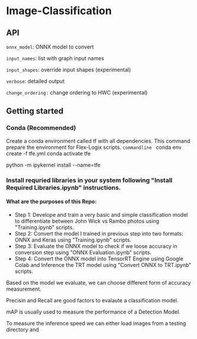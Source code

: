 # Image-Classification
## API


`onnx_model`: ONNX model to convert

`input_names`: list with graph input names

`input_shapes`: override input shapes (experimental)

`verbose`: detailed output

`change_ordering:` change ordering to HWC (experimental)
## Getting started
### Conda (Recommended)

Create a conda environment called tf with all dependencies. This command prepare the environment for Flex-Logix scripts. 
```commandline ```
conda env create -f tfe.yml
conda activate tfe

python -m ipykernel install --name=tfe

### Install requried libraries in your system following "Install Required Libraries.ipynb" instructions.

#### What are the purposes of this Repo:
* Step 1: Develope and train a very basic and simple classification model to differentiate between John Wick vs Rambo photos using "Training.ipynb" scripts.
* Step 2: Convert the model I trained in previous step into two formats: ONNX and Keras using "Training.ipynb" scripts.
* Step 3: Evaluate the ONNX model to check if we loose accuracy in conversion step using "ONNX Evaluation.ipynb" scripts.
* Step 4: Convert the ONNX model into TensorRT Engine using Google Colab and Inference the TRT model using "Convert ONNX to TRT.ipynb" scripts.

Based on the model we evaluate, we can choose different form of accuracy measurement. 

Precisin and Recall are good factors to evalaute a classification model.

mAP is usually used to measure the performance of a Detection Model.

To measure the inference speed we can either load images from a testing directory and 

